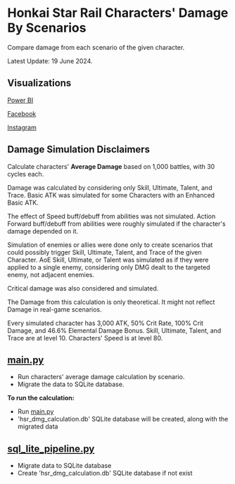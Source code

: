 # Honkai Star Rail Characters' Damage By Scenarios

Compare damage from each scenario of the given character.

Latest Update: 19 June 2024.

## Visualizations
[Power BI](https://app.powerbi.com/view?r=eyJrIjoiYmM2MDQxNDMtZGEwNy00NGU2LWJkNjItNmI3MTAwNDMwOGRkIiwidCI6ImZlMzViMTA3LTdjMmYtNGNjMy1hZDYzLTA2NTY0MzcyMDg3OCIsImMiOjEwfQ%3D%3D) 

[Facebook](https://www.facebook.com/permalink.php?story_fbid=pfbid025cHVzSokmryctRRaGtreiF4wbyCpeSQtyCcJYVSYqo9oZq4r8MRaGKDLz2rZPQjnl&id=61553626169836)  

[Instagram](https://www.instagram.com/p/C8ZMHSixVJE/?utm_source=ig_web_copy_link&igsh=MzRlODBiNWFlZA==)

## Damage Simulation Disclaimers
Calculate characters' **Average Damage** based on 1,000 battles, with 30 cycles each.

Damage was calculated by considering only Skill, Ultimate, Talent, and Trace.
Basic ATK was simulated for some Characters with an Enhanced Basic ATK.

The effect of Speed buff/debuff from abilities was not simulated.
Action Forward buff/debuff from abilities were roughly simulated if the character's damage depended on it.

Simulation of enemies or allies were done only to create scenarios 
that could possibly trigger Skill, Ultimate, Talent, and Trace of the given Character.
AoE Skill, Ultimate, or Talent was simulated as if they were applied to a single enemy, 
considering only DMG dealt to the targeted enemy, not adjacent enemies.

Critical damage was also considered and simulated.

The Damage from this calculation is only theoretical.
It might not reflect Damage in real-game scenarios.

Every simulated character has 3,000 ATK, 50% Crit Rate, 100% Crit Damage, and 46.6% Elemental Damage Bonus.
Skill, Ultimate, Talent, and Trace are at level 10.
Characters' Speed is at level 80.

## [main.py](main.py)
- Run characters' average damage calculation by scenario.
- Migrate the data to SQLite database.

**To run the calculation:**
- Run [main.py](main.py)
- 'hsr_dmg_calculation.db' SQLite database will be created, along with the migrated data

## [sql_lite_pipeline.py](sql_lite_pipeline.py)
- Migrate data to SQLite database
- Create 'hsr_dmg_calculation.db' SQLite database if not exist
  